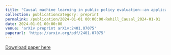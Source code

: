 ```yaml
---
title: "Causal machine learning in public policy evaluation--an application to the conditioning of cash transfers in Morocco"
collection: publicationcategory: preprint
permalink: /publication/2024-01-01 00:00:00-Rehill_Causal_2024-01-01
date: 2024-01-01 00:00:00
venue: 'arXiv preprint arXiv:2401.07075'
paperurl: 'https://arxiv.org/pdf/2401.07075'
---
```

[Download paper here](https://arxiv.org/pdf/2401.07075)
